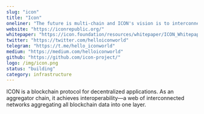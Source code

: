 ```yaml
---
slug: "icon"
title: "Icon"
oneliner: "The future is multi-chain and ICON's vision is to interconnect all blockchain networks using our BTP technology."
website: "https://iconrepublic.org/"
whitepaper: "https://icon.foundation/resources/whitepaper/ICON_Whitepaper_EN.pdf"
twitter: "https://twitter.com/helloiconworld"
telegram: "https://t.me/hello_iconworld"
medium: "https://medium.com/helloiconworld"
github: "https://github.com/icon-project/"
logo: /img/icon.png
status: "building"
category: infrastructure
---
```


ICON is a blockchain protocol for decentralized applications. As an aggregator chain, it achieves interoperability—a web of interconnected networks aggregating all blockchain data into one layer.
